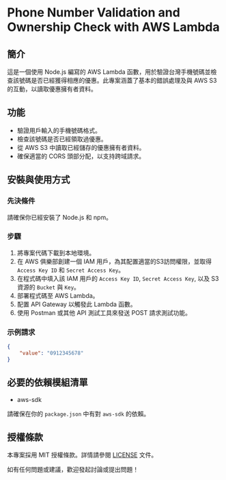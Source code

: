 # Phone Number Validation and Ownership Check with AWS Lambda

## 簡介
這是一個使用 Node.js 編寫的 AWS Lambda 函數，用於驗證台灣手機號碼並檢查該號碼是否已經獲得相應的優惠。此專案涵蓋了基本的錯誤處理及與 AWS S3 的互動，以讀取優惠擁有者資料。

## 功能
- 驗證用戶輸入的手機號碼格式。
- 檢查該號碼是否已經領取過優惠。
- 從 AWS S3 中讀取已經儲存的優惠擁有者資料。
- 確保適當的 CORS 頭部分配，以支持跨域請求。

## 安裝與使用方式

### 先決條件
請確保你已經安裝了 Node.js 和 npm。

### 步驟
1. 將專案代碼下載到本地環境。
2. 在 AWS 俱樂部創建一個 IAM 用戶，為其配置適當的S3訪問權限，並取得 `Access Key ID` 和 `Secret Access Key`。
3. 在程式碼中填入該 IAM 用戶的 `Access Key ID`, `Secret Access Key`, 以及 S3 資源的 `Bucket` 與 `Key`。
4. 部署程式碼至 AWS Lambda。
5. 配置 API Gateway 以觸發此 Lambda 函數。
6. 使用 Postman 或其他 API 測試工具來發送 POST 請求測試功能。

### 示例請求
```json
{
    "value": "0912345678"
}
```

## 必要的依賴模組清單
- aws-sdk

請確保在你的 `package.json` 中有對 `aws-sdk` 的依賴。

## 授權條款
本專案採用 MIT 授權條款。詳情請參閱 [LICENSE](LICENSE) 文件。 

如有任何問題或建議，歡迎發起討論或提出問題！